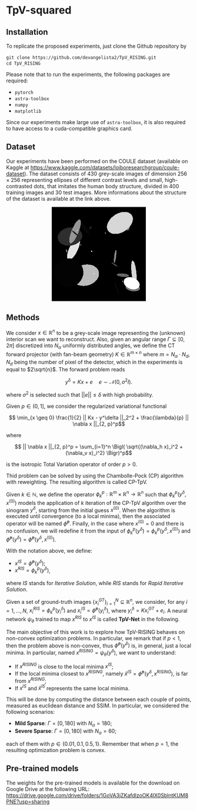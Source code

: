 # TpV-squared

## Installation
To replicate the proposed experiments, just clone the Github repository by

```
git clone https://github.com/devangelista2/TpV_RISING.git
cd TpV_RISING
```

Please note that to run the experiments, the following packages are required:
- `pytorch`
- `astra-toolbox`
- `numpy`
- `matplotlib`

Since our experiments make large use of `astra-toolbox`, it is also required to have access to a cuda-compatible graphics card. 

## Dataset
Our experiments have been performed on the COULE dataset (available on Kaggle at https://www.kaggle.com/datasets/loiboresearchgroup/coule-dataset). The dataset consists of 430 grey-scale images of dimension $256 \times 256$ representing ellipses of different contrast levels and small, high-contrasted dots, that imitates the human body structure, divided in 400 training images and 30 test images. More informations about the structure of the dataset is available at the link above.

<p align="center">
<img src="./data/COULE/test/gt/0.png">
</p>

## Methods
We consider $x \in \mathbb{R}^n$ to be a grey-scale image representing the (unknown) interior scan we want to reconstruct. Also, given an angular range $\Gamma \subseteq [0, 2\pi]$ discretized into $N_\alpha$ uniformly distributed angles, we define the CT forward projector (with fan-beam geometry) $K \in \mathbb{R}^{m \times n}$ where $m = N_\alpha \cdot N_d$, $N_d$ being the number of pixel of the detector, which in the experiments is equal to $2\sqrt{n}$. The forward problem reads

```math
y^\delta = Kx + e \quad e \sim \mathcal{N}(0,\sigma^2I).
```

where $\sigma^2$ is selected such that $||e|| \leq \delta$ with high probability. 

Given $p \in (0, 1]$, we consider the regularized variational functional

```math
    \min_{x \geq 0} \frac{1}{2} || Kx - y^\delta ||_2^2 + \frac{\lambda}{p} || \nabla x ||_{2, p}^p
```

where 

```math
    || \nabla x ||_{2, p}^p = \sum_{i=1}^n \Bigl( \sqrt{(\nabla_h x)_i^2 + (\nabla_v x)_i^2} \Bigr)^p
```

is the isotropic Total Variation operator of order $p>0$.

Thid problem can be solved by using the Chambolle-Pock (CP) algorithm with reweighting. The resulting algorithm is called CP-TpV.

Given $k \in \mathbb{N}$, we define the operator $\phi_k^p: \mathbb{R}^m \times \mathbb{R}^n \to \mathbb{R}^n$ such that $\phi_k^p(y^\delta, x^{(0)})$ models the application of $k$ iteration of the CP-TpV algorithm over the sinogram $y^\delta$, starting from the initial guess $x^{(0)}$. When the algorithm is executed until convergence (to a local minima), then the associated operator will be named $\hat{\phi}^p$. Finally, in the case where $x^{(0)} = 0$ and there is no confusion, we will redefine it from the input of $\phi_k^p(y^\delta) = \phi_k^p(y^\delta, x^{(0)})$ and $\hat{\phi}^p(y^\delta) = \hat{\phi}^p(y^\delta, x^{(0)})$. 

With the notation above, we define:

- $x^{IS} = \hat{\phi}^p(y^\delta)$;
- $x^{RIS} = \phi_k^p(y^\delta)$,

where *IS* stands for *Iterative Solution*, while *RIS* stands for *Rapid Iterative Solution*.

Given a set of ground-truth images $\{ x_i^{GT} \}_{i=1}^N \subseteq \mathbb{R}^n$, we consider, for any $i = 1, \dots, N$, $x^{RIS}_i = \phi^p_k(y^\delta_i)$ and $x^{IS}_i = \hat{\phi}^p(y^{\delta}_i)$, where $y^{\delta}_i = Kx^{GT}_i + e_i$. A neural network $\psi_{\theta}$ trained to map $x^{RIS}$ to $x^{IS}$ is called **TpV-Net** in the following.

The main objective of this work is to explore how TpV-RISING behaves on non-convex optimization problems. In particular, we remark that if $p<1$, then the problem above is non-convex, thus $` \hat{\phi}^p(y^\delta) `$ is, in general, just a local minima. In particular, named $x^{RISING} = \psi_\theta(y^\delta)$, we want to understand:

- If $x^{RISING}$ is close to the local minima $x^{IS}$;
- If the local minima closest to $x^{RISING}$, namely $\hat{x}^{IS} = \hat{\phi}^p(y^\delta, x^{RISING})$, is far from $x^{RISING}$;
- If $x^{IS}$ and $\hat{x}^{IS}$ represents the same local minima.

This will be done by computing the distance between each couple of points, measured as euclidean distance and SSIM. In particular, we considered the following scenarios:

- **Mild Sparse**: $\Gamma = [0, 180]$ with $N_\alpha = 180$;
- **Severe Sparse**:  $\Gamma = [0, 180]$ with $N_\alpha = 60$;

each of them with $p \in \{ 0.01, 0.1, 0.5, 1 \}$. Remember that when $p=1$, the resulting optimization problem is convex.

## Pre-trained models
The weights for the pre-trained models is available for the download on Google Drive at the following URL: https://drive.google.com/drive/folders/1GoVA3jZKafdlzoOK4lX0SblntKUM8PNE?usp=sharing
